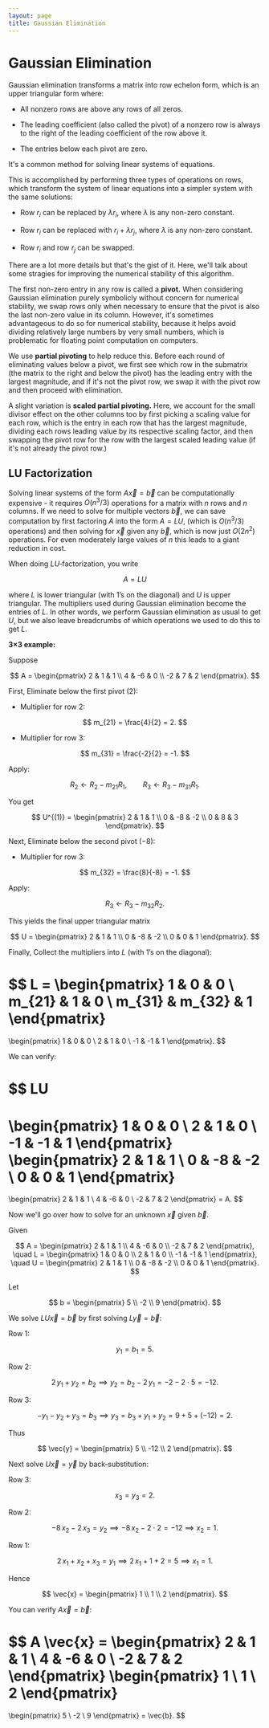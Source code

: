 ```yaml
---
layout: page
title: Gaussian Elimination
---
```


# Gaussian Elimination

Gaussian elimination transforms a matrix into row echelon form, which is an upper triangular form where:

* All nonzero rows are above any rows of all zeros.

* The leading coefficient (also called the pivot) of a nonzero row is always to the right of the leading coefficient of the row above it.

* The entries below each pivot are zero.

It's a common method for solving linear systems of equations.

This is accomplished by performing three types of operations on rows, which transform the system of linear equations into a simpler system with the same solutions:

* Row $r_i$ can be replaced by $\lambda r_i,$ where $\lambda$ is any non-zero constant.

* Row $r_i$ can be replaced with $r_i + \lambda r_j,$ where $\lambda$ is any non-zero constant.

* Row $r_i$ and row $r_j$ can be swapped.

There are a lot more details but that's the gist of it. Here, we'll talk about some stragies for improving the numerical stability of this algorithm.

The first non-zero entry in any row is called a **pivot.** When considering Gaussian elimination purely symbolicly without concern for numerical stability, we swap rows only when necessary to ensure that the pivot is also the last non-zero value in its column. However, it's sometimes advantageous to do so for numerical stability, because it helps avoid dividing relatively large numbers by very small numbers, which is problematic for floating point computation on computers.

We use **partial pivoting** to help reduce this. Before each round of eliminating values below a pivot, we first see which row in the submatrix (the matrix to the right and below the pivot) has the leading entry with the largest magnitude, and if it's not the pivot row, we swap it with the pivot row and then proceed with elimination.

A slight variation is **scaled partial pivoting.** Here, we account for the small divisor effect on the other columns too by first picking a scaling value for each row, which is the entry in each row that has the largest magnitude, dividing each rows leading value by its respective scaling factor, and then swapping the pivot row for the row with the largest scaled leading value (if it's not already the pivot row.)

## LU Factorization

Solving linear systems of the form $A \vec{x} = \vec{b}$ can be computationally expensive - it requires $O(n^3/3)$ operations for a matrix with $n$ rows and $n$ columns. If we need to solve for multiple vectors $\vec{b},$ we can save computation by first factoring $A$ into the form $A = LU,$ (which is $O(n^3/3)$ operations) and then solving for $\vec{x}$ given any $\vec{b},$ which is now just $O(2n^2)$ operations. For even moderately large values of $n$ this leads to a giant reduction in cost.

When doing $LU$‑factorization, you write

$$ A = LU $$

where $L$ is lower triangular (with 1’s on the diagonal) and $U$ is upper triangular. The multipliers used during Gaussian elimination become the entries of $L$. In other words, we perform Gaussian elimination as usual to get $U,$ but we also leave breadcrumbs of which operations we used to do this to get $L.$

**3×3 example:**

Suppose

$$
A = \begin{pmatrix}
2 & 1 & 1 \\
4 & -6 & 0 \\
-2 & 7 & 2
\end{pmatrix}.
$$

First, Eliminate below the first pivot ($2$):

- Multiplier for row 2:  
     
$$ m_{21} = \frac{4}{2} = 2. $$

- Multiplier for row 3:

$$ m_{31} = \frac{-2}{2} = -1.  $$

   Apply:

$$
   R_2 \leftarrow R_2 - m_{21} R_1,
   \qquad
   R_3 \leftarrow R_3 - m_{31} R_1.
$$

You get

$$
   U^{(1)} = \begin{pmatrix}
   2 & 1 & 1 \\
   0 & -8 & -2 \\
   0 & 8 & 3
   \end{pmatrix}.
$$

Next, Eliminate below the second pivot ($-8$):

- Multiplier for row 3:  

$$ m_{32} = \frac{8}{-8} = -1. $$

Apply:

$$ R_3 \leftarrow R_3 - m_{32} R_2. $$

This yields the final upper triangular matrix

$$
   U = \begin{pmatrix}
   2 & 1 & 1 \\
   0 & -8 & -2 \\
   0 & 0 & 1
   \end{pmatrix}.
$$

Finally, Collect the multipliers into $L$ (with 1’s on the diagonal):

$$
L = \begin{pmatrix}
1 & 0 & 0 \\
m_{21} & 1 & 0 \\
m_{31} & m_{32} & 1
\end{pmatrix}
=
\begin{pmatrix}
1 & 0 & 0 \\
2 & 1 & 0 \\
-1 & -1 & 1
\end{pmatrix}.
$$

We can verify:

$$
LU
=
\begin{pmatrix}
1 & 0 & 0 \\
2 & 1 & 0 \\
-1 & -1 & 1
\end{pmatrix}
\begin{pmatrix}
2 & 1 & 1 \\
0 & -8 & -2 \\
0 & 0 & 1
\end{pmatrix}
=
\begin{pmatrix}
2 & 1 & 1 \\
4 & -6 & 0 \\
-2 & 7 & 2
\end{pmatrix}
= A.
$$

Now we'll go over how to solve for an unknown $\vec{x}$ given $\vec{b}.$

Given

$$
A = \begin{pmatrix}
2 & 1 & 1 \\
4 & -6 & 0 \\
-2 & 7 & 2
\end{pmatrix},
\quad
L = \begin{pmatrix}
1 & 0 & 0 \\
2 & 1 & 0 \\
-1 & -1 & 1
\end{pmatrix},
\quad
U = \begin{pmatrix}
2 & 1 & 1 \\
0 & -8 & -2 \\
0 & 0 & 1
\end{pmatrix}.
$$

Let

$$
b = \begin{pmatrix} 5 \\ -2 \\ 9 \end{pmatrix}.
$$

We solve $LU \vec{x} = \vec{b}$ by first solving $L \vec{y} = \vec{b}$:

Row 1:

$$y_1 = b_1 = 5.$$

Row 2:

$$2\,y_1 + y_2 = b_2 \implies y_2 = b_2 - 2\,y_1 = -2 - 2\cdot5 = -12.$$

Row 3:  

$$-y_1 - y_2 + y_3 = b_3 \implies y_3 = b_3 + y_1 + y_2 = 9 + 5 + (-12) = 2.$$

Thus

$$
\vec{y} = \begin{pmatrix} 5 \\ -12 \\ 2 \end{pmatrix}.
$$

Next solve $U\vec{x} = \vec{y}$ by back‑substitution:

Row 3:  

$$x_3 = y_3 = 2.$$

Row 2:  

$$-8\,x_2 - 2\,x_3 = y_2 \implies -8\,x_2 - 2\cdot2 = -12 \implies x_2 = 1.$$

Row 1:  

$$2\,x_1 + x_2 + x_3 = y_1 \implies 2\,x_1 + 1 + 2 = 5 \implies x_1 = 1.$$

Hence

$$
\vec{x} = \begin{pmatrix} 1 \\ 1 \\ 2 \end{pmatrix}.
$$

You can verify $A \vec{x} = \vec{b}$:

$$
A \vec{x} = \begin{pmatrix}
2 & 1 & 1 \\
4 & -6 & 0 \\
-2 & 7 & 2
\end{pmatrix}
\begin{pmatrix} 1 \\ 1 \\ 2 \end{pmatrix}
=
\begin{pmatrix} 5 \\ -2 \\ 9 \end{pmatrix}
= \vec{b}.
$$